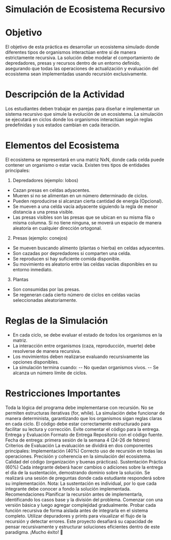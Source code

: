 # Simulación de Ecosistema Recursivo

# Objetivo
El objetivo de esta práctica es desarrollar un ecosistema simulado donde diferentes tipos de organismos interactúan entre sí de manera estrictamente recursiva. La solución debe modelar el comportamiento de depredadores, presas y recursos dentro de un entorno definido, asegurando que todas las operaciones de actualización y evaluación del ecosistema sean implementadas usando recursión exclusivamente.

# Descripción de la Actividad
Los estudiantes deben trabajar en parejas para diseñar e implementar un sistema recursivo que simule la evolución de un ecosistema. La simulación se ejecutará en ciclos donde los organismos interactúan según reglas predefinidas y sus estados cambian en cada iteración.

# Elementos del Ecosistema
El ecosistema se representará en una matriz NxN, donde cada celda puede contener un organismo o estar vacía. Existen tres tipos de entidades principales:

1. Depredadores (ejemplo: lobos)
- Cazan presas en celdas adyacentes.
- Mueren si no se alimentan en un número determinado de ciclos.
- Pueden reproducirse si alcanzan cierta cantidad de energía (Opcional).
- Se mueven a una celda vacía adyacente siguiendo la regla de menor distancia a una presa visible.
- Las presas visibles son las presas que se ubican en su misma fila o misma columna. Si no tiene ninguna, se moverá un espacio de manera aleatoria en cualquier dirección ortogonal.

2. Presas (ejemplo: conejos)
- Se mueven buscando alimento (plantas o hierba) en celdas adyacentes.
- Son cazadas por depredadores si comparten una celda.
- Se reproducen si hay suficiente comida disponible.
- Su movimiento es aleatorio entre las celdas vacías disponibles en su entorno inmediato.
  
3. Plantas 
- Son consumidas por las presas.
- Se regeneran cada cierto número de ciclos en celdas vacías seleccionadas aleatoriamente.
  
# Reglas de la Simulación
- En cada ciclo, se debe evaluar el estado de todos los organismos en la matriz.
- La interacción entre organismos (caza, reproducción, muerte) debe resolverse de manera recursiva.
- Los movimientos deben realizarse evaluando recursivamente las opciones disponibles.
- La simulación termina cuando:
-- No quedan organismos vivos.
-- Se alcanza un número límite de ciclos.
  
# Restricciones Importantes
Toda la lógica del programa debe implementarse con recursión. No se permiten estructuras iterativas (for, while).
La simulación debe funcionar de manera determinista, garantizando que los organismos sigan reglas claras en cada ciclo.
El código debe estar correctamente estructurado para facilitar su lectura y corrección.
Evite comentar el código para la entrega. 
Entrega y Evaluación
Formato de Entrega
Repositorio con el código fuente.
Fecha de entrega: primera sesión de la semana 4 (24-26 de febrero)
Criterios de Evaluación
La evaluación se dividirá en dos componentes principales:
Implementación (40%)
Correcto uso de recursión en todas las operaciones.
Precisión y coherencia en la simulación del ecosistema.
Calidad del código (organización y buenas prácticas).
Sustentación Práctica (60%)
Cada integrante deberá hacer cambios o adiciones sobre la entrega el día de la sustentación, demostrando dominio sobre la solución.
Se realizará una sesión de preguntas donde cada estudiante responderá sobre su implementación.
Nota: La sustentación es individual, por lo que cada integrante debe conocer a fondo la solución implementada.
Recomendaciones
Planificar la recursión antes de implementarla, identificando los casos base y la división del problema.
Comenzar con una versión básica y luego agregar complejidad gradualmente.
Probar cada función recursiva de forma aislada antes de integrarla en el sistema completo.
Utilizar depuradores y prints para visualizar el flujo de la recursión y detectar errores.
Este proyecto desafiará su capacidad de pensar recursivamente y estructurar soluciones eficientes dentro de este paradigma. ¡Mucho éxito! 🚀

